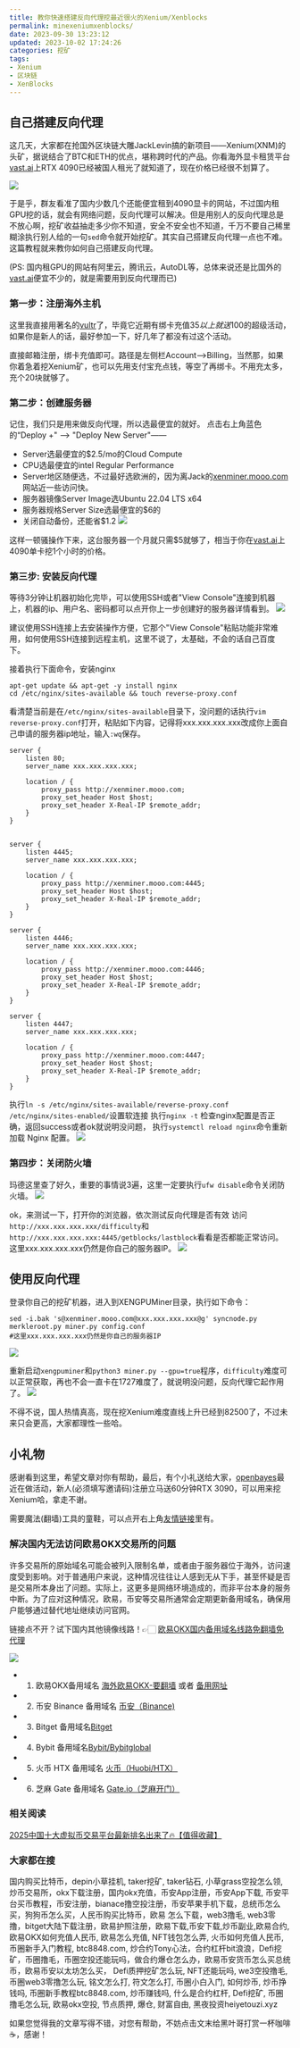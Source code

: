 ```yaml
---
title: 教你快速搭建反向代理挖最近很火的Xenium/Xenblocks
permalink: minexeniumxenblocks/
date: 2023-09-30 13:23:12
updated: 2023-10-02 17:24:26
categories: 挖矿
tags:
- Xenium
- 区块链
- XenBlocks
---
```


## 自己搭建反向代理
这几天，大家都在抢国外区块链大雕JackLevin搞的新项目——Xenium(XNM)的头矿，据说结合了BTC和ETH的优点，堪称跨时代的产品。你看海外显卡租赁平台[vast.ai](https://cloud.vast.ai/?ref_id=88254)上RTX 4090已经被国人租光了就知道了，现在价格已经很不划算了。

![](https://ac63e02.webp.li/xenium-4090-001.png)

于是乎，群友看准了国内少数几个还能便宜租到4090显卡的网站，不过国内租GPU挖的话，就会有网络问题，反向代理可以解决。但是用别人的反向代理总是不放心啊，挖矿收益抽走多少你不知道，安全不安全也不知道，千万不要自己稀里糊涂执行别人给的一句`sed`命令就开始挖矿。其实自己搭建反向代理一点也不难。这篇教程就来教你如何自己搭建反向代理。

(PS: 国内租GPU的网站有阿里云，腾讯云，AutoDL等，总体来说还是比国外的[vast.ai](https://cloud.vast.ai/?ref_id=88254)便宜不少的，就是需要用到反向代理而已)

### 第一步：注册海外主机
这里我直接用著名的[vultr](https://www.vultr.com/?ref=9542602-8H)了，毕竟它近期有绑卡充值$35以上就送$100的超级活动，如果你是新人的话，最好参加一下，好几年了都没有过这个活动。

直接邮箱注册，绑卡充值即可。路径是左侧栏Account-->Billing，当然那，如果你着急着挖Xenium矿，也可以先用支付宝充点钱，等空了再绑卡。不用充太多，充个20块就够了。

### 第二步：创建服务器
记住，我们只是用来做反向代理，所以选最便宜的就好。
点击右上角蓝色的“Deploy +" --> "Deploy New Server"——
- Server选最便宜的$2.5/mo的Cloud Compute
- CPU选最便宜的intel Regular Performance
- Server地区随便选，不过最好选欧洲的，因为离Jack的[xenminer.mooo.com](xenminer.mooo.com)网站近一些访问快。
- 服务器镜像Server Image选Ubuntu 22.04 LTS x64
- 服务器规格Server Size选最便宜的$6的
- 关闭自动备份，还能省$1.2
 ![](https://ac63e02.webp.li/xenium-4090-002.png)

这样一顿骚操作下来，这台服务器一个月就只需$5就够了，相当于你在[vast.ai](https://cloud.vast.ai/?ref_id=88254)上4090单卡挖1个小时的价格。

### 第三步: 安装反向代理
等待3分钟让机器初始化完毕，可以使用SSH或者"View Console"连接到机器上，机器的ip、用户名、密码都可以点开你上一步创建好的服务器详情看到。
 ![](https://ac63e02.webp.li/xenium-4090-003.png)

建议使用SSH连接上去安装操作方便，它那个"View Console"粘贴功能非常难用，如何使用SSH连接到远程主机，这里不说了，太基础，不会的话自己百度下。


接着执行下面命令，安装nginx
```
apt-get update && apt-get -y install nginx
cd /etc/nginx/sites-available && touch reverse-proxy.conf
```

看清楚当前是在`/etc/nginx/sites-available`目录下，没问题的话执行`vim reverse-proxy.conf`打开，粘贴如下内容，记得将xxx.xxx.xxx.xxx改成你上面自己申请的服务器ip地址，输入`:wq`保存。
```
server {
    listen 80;
    server_name xxx.xxx.xxx.xxx;

    location / {
        proxy_pass http://xenminer.mooo.com;
        proxy_set_header Host $host;
        proxy_set_header X-Real-IP $remote_addr;
    }
}


server {
    listen 4445;
    server_name xxx.xxx.xxx.xxx;

    location / {
        proxy_pass http://xenminer.mooo.com:4445;
        proxy_set_header Host $host;
        proxy_set_header X-Real-IP $remote_addr;
    }
}

server {
    listen 4446;
    server_name xxx.xxx.xxx.xxx;

    location / {
        proxy_pass http://xenminer.mooo.com:4446;
        proxy_set_header Host $host;
        proxy_set_header X-Real-IP $remote_addr;
    }
}

server {
    listen 4447;
    server_name xxx.xxx.xxx.xxx;

    location / {
        proxy_pass http://xenminer.mooo.com:4447;
        proxy_set_header Host $host;
        proxy_set_header X-Real-IP $remote_addr;
    }
}
```

执行`ln -s /etc/nginx/sites-available/reverse-proxy.conf /etc/nginx/sites-enabled/`设置软连接
执行`nginx -t` 检查nginx配置是否正确，返回success或者ok就说明没问题，
执行`systemctl reload nginx`命令重新加载 Nginx 配置。
 ![](https://ac63e02.webp.li/xenium-4090-005.png)

### 第四步：关闭防火墙
玛德这里查了好久，重要的事情说3遍，这里一定要执行`ufw disable`命令关闭防火墙。
 ![](https://ac63e02.webp.li/xenium-4090-006.png)

ok，来测试一下，打开你的浏览器，依次测试反向代理是否有效
访问`http://xxx.xxx.xxx.xxx/difficulty`和`http://xxx.xxx.xxx.xxx:4445/getblocks/lastblock`看看是否都能正常访问。这里xxx.xxx.xxx.xxx仍然是你自己的服务器IP。
 ![](https://ac63e02.webp.li/xenium-4090-007.png)

## 使用反向代理
登录你自己的挖矿机器，进入到XENGPUMiner目录，执行如下命令：
```
sed -i.bak 's@xenminer.mooo.com@xxx.xxx.xxx.xxx@g' syncnode.py merkleroot.py miner.py config.conf
#这里xxx.xxx.xxx.xxx仍然是你自己的服务器IP

```
 ![](https://ac63e02.webp.li/xenium-4090-008.png)

重新启动`xengpuminer`和`python3 miner.py --gpu=true`程序，`difficulty`难度可以正常获取，再也不会一直卡在1727难度了，就说明没问题，反向代理它起作用了。
![](https://ac63e02.webp.li/xenium-4090-009.png)

不得不说，国人热情真高，现在挖Xenium难度直线上升已经到82500了，不过未来只会更高，大家都理性一些哈。

## 小礼物
感谢看到这里，希望文章对你有帮助，最后，有个小礼送给大家，[openbayes](http://openbayes.com/console/signup?r=xiaominghuang_7z1L)最近在做活动，新人(必须填写邀请码)注册立马送60分钟RTX 3090，可以用来挖Xenium哈，拿走不谢。

需要魔法(翻墙)工具的童鞋，可以点开右上角[友情链接](https://heiyetouzi.xyz/friends)里有。

### 解决国内无法访问欧易OKX交易所的问题
许多交易所的原始域名可能会被列入限制名单，或者由于服务器位于海外，访问速度受到影响。对于普通用户来说，这种情况往往让人感到无从下手，甚至怀疑是否是交易所本身出了问题。实际上，这更多是网络环境造成的，而非平台本身的服务中断。为了应对这种情况，欧易，币安等交易所通常会定期更新备用域名，确保用户能够通过替代地址继续访问官网。

链接点不开？试下国内其他镜像线路！👉🏻 [欧易OKX国内备用域名线路免翻墙免代理](https://vlink.cc/okxcn)

[![](https://307e939.webp.li/20250812124552161.png)](https://vlink.cc/okxcn)


- 1. 欧易OKX备用域名 [海外欧易OKX-要翻墙](https://www.okx.com/zh-hans/join/76527935) 或者 [备用网址](https://www.chouyi.kim/zh-hans/join/76527935) 
- 2. 币安 Binance 备用域名 [币安（Binance)](https://binanceuz.co/zh-CN/register?ref=36457687)
- 3. Bitget 备用域名[Bitget](https://www.glassgs.com/zh-CN/referral/register?from=referral&clacCode=VRNEYUTR)
- 4. Bybit 备用域名[Bybit/Bybitglobal](https://www.bybitglobal.com/zh-MY/invite/?ref=VMKORMM)
- 5. 火币 HTX 备用域名 [火币（Huobi/HTX）](https://www.htx.com/invite/zh-cn/1f?invite_code=whf45223)
- 6. 芝麻 Gate 备用域名 [Gate.io（芝麻开门）](https://www.gateex.cc/zh/signup?ref_type=103&ref=A1ERAQ)

### 相关阅读
[2025中国十大虚拟币交易平台最新排名出来了🔥【值得收藏】](https://btc8848.com/top-10-exchanges/)


###  大家都在搜
国内购买比特币，depin小草挂机, taker挖矿, taker钻石, 小草grass空投怎么领, 炒币交易所，okx下载注册，国内okx充值，币安App注册，币安App下载, 币安平台买币教程，币安注册，bianace撸空投注册，币安苹果手机下载，总统币怎么买，狗狗币怎么买，人民币购买比特币，欧易 怎么下载，web3撸毛, web3零撸，bitget大陆下载注册，欧易护照注册，欧易下载,币安下载,炒币副业,欧易合约, 欧易OKX如何充值人民币, 欧易怎么充值, NFT钱包怎么弄, 火币如何充值人民币, 币圈新手入门教程, btc8848.com, 炒合约Tony心法，合约杠杆bit浪浪，Defi挖矿，币圈撸毛，币圈空投还能玩吗，做合约爆仓怎么办，欧易币安货币怎么买总统币，欧易币安以太坊怎么买， Defi质押挖矿怎么玩, NFT还能玩吗, we3空投撸毛, 币圈web3零撸怎么玩, 铭文怎么打, 符文怎么打, 币圈小白入门, 如何炒币, 炒币挣钱吗, 币圈新手教程btc8848.com, 炒币赚钱吗, 什么是合约杠杆, Defi挖矿, 币圈撸毛怎么玩, 欧易okx空投, 节点质押, 爆仓, 财富自由, 黑夜投资heiyetouzi.xyz

如果您觉得我的文章写得不错，对您有帮助，不妨点击文末给黑叶哥打赏一杯咖啡☕️，感谢！


